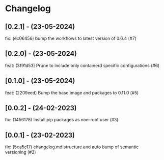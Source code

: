 # Changelog

## [0.2.1] - (23-05-2024)
fix: (ec06456) bump the workflows to latest version of 0.6.4 (#7)

## [0.2.0] - (23-05-2024)
feat: (3f91d53) Prune to include only containerd specific configurations (#6)

## [0.1.0] - (23-05-2024)
feat: (2209eed) Bump the base image and packages to 0.11.0 (#5)

## [0.0.2] - (24-02-2023)
fix: (1456178) Install pip packages as non-root user (#3)

## [0.0.1] - (23-02-2023)
fix: (5ea5c17) changelog.md structure and auto bump of semantic versioning (#2)

